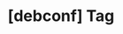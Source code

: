 ---
article_id: 0
description: List of articles under [debconf] tag.
image: http://huntingbears.com.ve/static/img/site/mstile-310x310.png
layout: tag
slug: debconf
title: '[debconf] Tag'
---